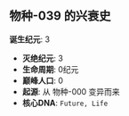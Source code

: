 ## 物种-039 的兴衰史

**诞生纪元**: 3
- **灭绝纪元**: 3
- **生命周期**: 0纪元
- **巅峰人口**: 0
- **起源**: 从 物种-000 变异而来
- **核心DNA**: `Future, Life`

